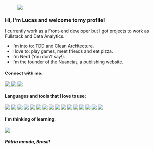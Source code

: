 <figure>
  <img src="https://tenor.com/view/hello-there-general-kenobi-gif-18841535.gif" />
</figure>

### Hi, I'm Lucas and welcome to my profile!

I currently work as a Front-end developer but I got projects to work as Fullstack and Data Analytics. 

* I'm into to: TDD and Clean Architecture.
* I love to: play games, meet friends and eat pizza.
* I'm Nerd (You don't say!).
* I'm the founder of the Nuancias, a publishing website. 

#### Connect with me:
<div>
<a href="mailto:lucas.fernandes.app@gmail.com">
  <img src="https://img.shields.io/badge/Gmail-D14836?style=for-the-badge&logo=gmail&logoColor=white" />
</a>
<a href="https://www.linkedin.com/in/engplucasfernandes/" >
  <img src="https://img.shields.io/badge/LinkedIn-0077B5?style=for-the-badge&logo=linkedin&logoColor=white" />
</a>
<a href="https://www.instagram.com/lucassegundof/" >
  <img src="https://img.shields.io/badge/Instagram-E4405F?style=for-the-badge&logo=instagram&logoColor=white" />
</a>
</div>

#### Languages and tools that I love to use:
<div>
     <img src="https://img.shields.io/badge/next.js-000000?style=for-the-badge&logo=nextdotjs&logoColor=white" />
     <img src="https://img.shields.io/badge/strapi-2e7eea?style=for-the-badge&logo=strapi&logoColor=white" />
     <img src="https://img.shields.io/badge/PostgreSQL-316192?style=for-the-badge&logo=postgresql&logoColor=white" />
     <img src="https://img.shields.io/badge/Apollo%20GraphQL-311C87?&style=for-the-badge&logo=Apollo%20GraphQL&logoColor=white" />
     <img src="https://img.shields.io/badge/Tailwind_CSS-38B2AC?style=for-the-badge&logo=tailwind-css&logoColor=white" />
     <img src="https://img.shields.io/badge/storybook-FF4785?style=for-the-badge&logo=storybook&logoColor=white" />
     <img src="https://img.shields.io/badge/Jest-C21325?style=for-the-badge&logo=jest&logoColor=white" />
     <img src="https://img.shields.io/badge/Cypress-17202C?style=for-the-badge&logo=cypress&logoColor=white" />
     <img src="https://img.shields.io/badge/TypeScript-007ACC?style=for-the-badge&logo=typescript&logoColor=white" />
     <img src="https://img.shields.io/badge/eslint-3A33D1?style=for-the-badge&logo=eslint&logoColor=white" />
     <img src="https://img.shields.io/badge/prettier-1A2C34?style=for-the-badge&logo=prettier&logoColor=F7BA3E" />
     <img src="https://img.shields.io/badge/VSCode-0078D4?style=for-the-badge&logo=visual%20studio%20code&logoColor=white" />
     <img src="https://img.shields.io/badge/Vercel-000000?style=for-the-badge&logo=vercel&logoColor=white" />
     <img src="https://img.shields.io/badge/Heroku-430098?style=for-the-badge&logo=heroku&logoColor=white" />
     <img src="https://img.shields.io/badge/Google%20Analytics-E37400?style=for-the-badge&logo=google%20analytics&logoColor=white" />
     <img src="https://img.shields.io/badge/Lighthouse-F44B21?style=for-the-badge&logo=Lighthouse&logoColor=white" />
</div>

#### I'm thinking of learning:
<div>
     <img src="https://img.shields.io/badge/React_Native-20232A?style=for-the-badge&logo=react&logoColor=61DAFB" />
</div>


##### Pátria amada, Brasil! 

